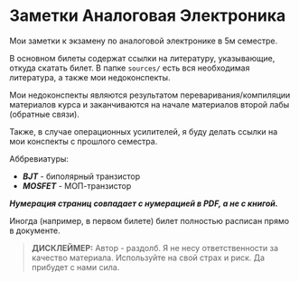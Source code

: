# Заметки Аналоговая Электроника

Мои заметки к экзамену по аналоговой электронике в 5м семестре.

В основном билеты содержат ссылки на литературу, указывающие, откуда скатать билет. В папке ```sources/``` есть вся необходимая литература, а также мои недоконспекты.

Мои недоконспекты являются результатом переваривания/компиляции материалов курса и заканчиваются на начале материалов второй лабы (обратные связи).

Также, в случае операционных усилителей, я буду делать ссылки на мои конспекты с прошлого семестра.

Аббревиатуры:
- ***BJT*** - биполярный транзистор
- ***MOSFET*** - МОП-транзистор

***Нумерация страниц совпадает с нумерацией в PDF, а не с книгой.***

Иногда (например, в первом билете) билет полностью расписан прямо в документе.

> **ДИСКЛЕЙМЕР:** Автор - раздолб. Я не несу ответственности за качество материала. Используйте на свой страх и риск. Да прибудет с нами сила.